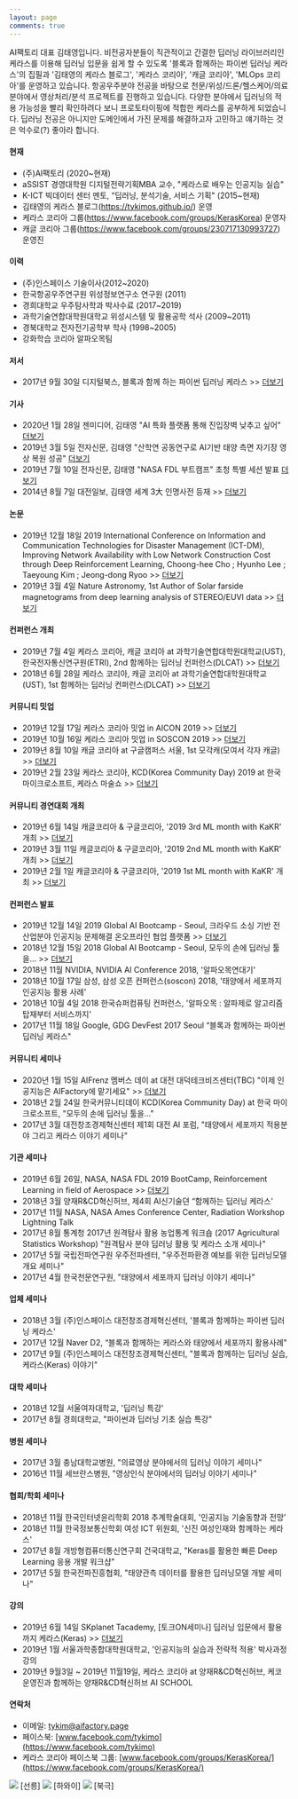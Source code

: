 ```yaml
---
layout: page
comments: true
---
```

AI팩토리 대표 김태영입니다. 비전공자분들이 직관적이고 간결한 딥러닝 라이브러리인 케라스를 이용해 딥러닝 입문을 쉽게 할 수 있도록 '블록과 함께하는 파이썬 딥러닝 케라스'의 집필과 '김태영의 케라스 블로그', '케라스 코리아', '캐글 코리아', 'MLOps 코리아'를 운영하고 있습니다. 항공우주분야 전공을 바탕으로 천문/위성/드론/헬스케어/의료 분야에서 영상처리/분석 프로젝트를 진행하고 있습니다. 다양한 분야에서 딥러닝의 적용 가능성을 빨리 확인하려다 보니 프로토타이핑에 적합한 케라스를 공부하게 되었습니다. 딥러닝 전공은 아니지만 도메인에서 가진 문제를 해결하고자 고민하고 얘기하는 것은 억수로(?) 좋아라 합니다. 

#### 현재
- (주)AI팩토리 (2020~현재)
- aSSIST 경영대학원 디지털전략기획MBA 교수, "케라스로 배우는 인공지능 실습"
- K-ICT 빅데이터 센터 멘토, “딥러닝, 분석기술, 서비스 기획" (2015~현재)
- 김태영의 케라스 블로그(https://tykimos.github.io/) 운영 
- 케라스 코리아 그룹(https://www.facebook.com/groups/KerasKorea) 운영자
- 캐글 코리아 그룹(https://www.facebook.com/groups/230717130993727) 운영진

#### 이력
- (주)인스페이스 기술이사(2012~2020)
- 한국항공우주연구원 위성정보연구소 연구원 (2011)
- 경희대학교 우주탐사학과 박사수료 (2017~2019)
- 과학기술연합대학원대학교 위성시스템 및 활용공학 석사 (2009~2011)
- 경북대학교 전자전기공학부 학사 (1998~2005)
- 강화학습 코리아 알파오목팀

#### 저서
- 2017년 9월 30일 디지털북스, 블록과 함께 하는 파이썬 딥러닝 케라스 >> [더보기](http://www.yes24.com/Product/Goods/49867702)

#### 기사
- 2020년 1월 28일 젠미디어, 김태영 "AI 특화 플랫폼 통해 진입장벽 낮추고 싶어" [더보기](http://www.genmedia.co.kr/news/articleView.html?idxno=13183)
- 2019년 3월 5일 전자신문, 김태영 "산학연 공동연구로 AI기반 태양 측면 자기장 영상 복원 성공" [더보기](https://m.etnews.com/20190305000214?obj=Tzo4OiJzdGRDbGFzcyI6Mjp7czo3OiJyZWZlcmVyIjtOO3M6NzoiZm9yd2FyZCI7czoxMzoid2ViIHRvIG1vYmlsZSI7fQ%3D%3D)
- 2019년 7월 10일 전자신문, 김태영 "NASA FDL 부트캠프" 초청 특별 세션 발표 [더보기](https://m.etnews.com/20190710000391?SNS=00004)
- 2014년 8월 7일 대전일보, 김태영 세계 3大 인명사전 등재 >> [더보기](http://m.daejonilbo.com/mnews.asp?pk_no=1129915)

#### 논문
- 2019년 12월 18일 2019 International Conference on Information and Communication Technologies for Disaster Management (ICT-DM), Improving Network Availability with Low Network Construction Cost through Deep Reinforcement Learning, 
Choong-hee Cho ; Hyunho Lee ; Taeyoung Kim ; Jeong-dong Ryoo >> [더보기](https://ieeexplore.ieee.org/abstract/document/9032905)
- 2019년 3월 4일 Nature Astronomy, 1st Author of Solar farside magnetograms from deep learning analysis of STEREO/EUVI data >> [더보기](https://www.nature.com/articles/s41550-019-0711-5)

#### 컨퍼런스 개최
- 2019년 7월 4일 케라스 코리아, 캐글 코리아 at 과학기술연합대학원대학교(UST), 한국전자통신연구원(ETRI), 2nd 함께하는 딥러닝 컨퍼런스(DLCAT) >> [더보기](https://tykimos.github.io/2019/07/04/ISS_2nd_Deep_Learning_Conference_All_Together/)
- 2018년 6월 28일 케라스 코리아, 캐글 코리아 at 과학기술연합대학원대학교(UST), 1st 함께하는 딥러닝 컨퍼런스(DLCAT) >> [더보기](https://tykimos.github.io/2018/06/28/ISS_1st_Deep_Learning_Conference_All_Together/)

#### 커뮤니티 밋업
- 2019년 12월 17일 케라스 코리아 밋업 in AICON 2019 >> [더보기](https://tykimos.github.io/2019/12/17/Keras_Korea_Meetup_in_AICON_2019/)
- 2019년 10월 16일 케라스 코리아 밋업 in SOSCON 2019 >> [더보기](https://tykimos.github.io/2019/10/16/Keras_Korea_Meetup_in_SOSCON_2019/)
- 2019년 8월 10일 캐글 코리아 at 구글캠퍼스 서울, 1st 모각캐(모여서 각자 캐글) >> [더보기](https://tykimos.github.io/2019/08/10/MGK/)
- 2019년 2월 23일 케라스 코리아, KCD(Korea Community Day) 2019 at 한국 마이크로소프트, 케라스 마술쇼 >> [더보기](https://tykimos.github.io/2019/02/23/KCD_2019_Workshop_Keras_Magic_Show-%EB%B3%B5%EC%82%AC%EB%B3%B8/)

#### 커뮤니티 경연대회 개최
- 2019년 6월 14일 캐글코리아 & 구글코리아, '2019 3rd ML month with KaKR' 개최 >> [더보기](https://www.kaggle.com/c/2019-3rd-ml-month-with-kakr)
- 2019년 3월 11일 캐글코리아 & 구글코리아, '2019 2nd ML month with KaKR' 개최 >> [더보기](https://www.kaggle.com/c/2019-2nd-ml-month-with-kakr)
- 2019년 2월 1일 캐글코리아 & 구글코리아, '2019 1st ML month with KaKR' 개최 >> [더보기](https://www.kaggle.com/c/2019-1st-ml-month-with-kakr/overview/timeline)

#### 컨퍼런스 발표
- 2019년 12월 14일 2019 Global AI Bootcamp - Seoul, 크라우드 소싱 기반 전 산업분야 인공지능 문제해결 온오프라인 협업 플랫폼 >> [더보기](https://festa.io/events/772)
- 2018년 12월 15일 2018 Global AI Bootcamp - Seoul, 모두의 손에 딥러닝 툴을... >> [더보기](https://festa.io/events/168)
- 2018년 11월 NVIDIA, NVIDIA AI Conference 2018, '알파오목연대기'
- 2018년 10월 17일 삼성, 삼성 오픈 컨퍼런스(soscon) 2018, '태양에서 세포까지 인공지능 활용 사례'
- 2018년 10월 4일 2018 한국슈퍼컴퓨팅 컨퍼런스, '알파오목 : 알파제로 알고리즘 탑재부터 서비스까지'
- 2017년 11월 18일 Google, GDG DevFest 2017 Seoul “블록과 함께하는 파이썬 딥러닝 케라스"

#### 커뮤니티 세미나
- 2020년 1월 15일 AIFrenz 멤버스 데이 at 대전 대덕테크비즈센터(TBC) "이제 인공지능은 AIFactory에 맡기세요" >> [더보기](https://www.youtube.com/watch?v=IFmqpvhyomE)
- 2018년 2월 24일 한국커뮤니티데이 KCD(Korea Community Day) at 한국 마이크로소프트, "모두의 손에 딥러닝 툴을..."
- 2017년 3월 대전창조경제혁신센터 제1회 대전 AI 포럼, "태양에서 세포까지 적용분야 그리고 케라스 이야기 세미나"

#### 기관 세미나
- 2019년 6월 26일, NASA, NASA FDL 2019 BootCamp, Reinforcement Learning in field of Aerospace >> [더보기](https://tykimos.github.io/2019/06/26/NASA_FDL_2019/)
- 2018년 3월 양재R&CD혁신허브, 제4회 AI신기술뎐 “함께하는 딥러닝 케라스'
- 2017년 11월 NASA, NASA Ames Conference Center, Radiation Workshop Lightning Talk
- 2017년 8월 통계청 2017년 원격탐사 활용 농업통계 워크숍 (2017 Agricultural Statistics Workshop) "원격탐사 분야 딥러닝 활용 및 케라스 소개 세미나"
- 2017년 5월 국립전파연구원 우주전파센터, "우주전파환경 예보를 위한 딥러닝모델 개요 세미나"
- 2017년 4월 한국천문연구원, "태양에서 세포까지 딥러닝 이야기 세미나"

#### 업체 세미나
- 2018년 3월 (주)인스페이스 대전창조경제혁신센터, '블록과 함께하는 파이썬 딥러닝 케라스'
- 2017년 12월 Naver D2, “블록과 함께하는 케라스와 태양에서 세포까지 활용사례"
- 2017년 9월 (주)인스페이스 대전창조경제혁신센터, "블록과 함께하는 딥러닝 실습, 케라스(Keras) 이야기"

#### 대학 세미나
- 2018년 12월 서울여자대학교, '딥러닝 특강'
- 2017년 8월 경희대학교, "파이썬과 딥러닝 기초 실습 특강"

#### 병원 세미나
- 2017년 3월 충남대학교병원, "의료영상 분야에서의 딥러닝 이야기 세미나"
- 2016년 11월 세브란스병원, "영상인식 분야에서의 딥러닝 이야기 세미나"

#### 협회/학회 세미나
- 2018년 11월 한국인터넷윤리학회 2018 추계학술대회, '인공지능 기술동향과 전망'
- 2018년 11월 한국정보통신학회 여성 ICT 위원회, '신진 여성인재와 함께하는 케라스'
- 2017년 8월 개방형컴퓨터통신연구회 건국대학교, "Keras를 활용한 빠른 Deep Learning 응용 개발 워크샵"
- 2017년 5월 한국전파진흥협회, "태양관측 데이터를 활용한 딥러닝모델 개발 세미나"

#### 강의
- 2019년 6월 14일 SKplanet Tacademy, [토크ON세미나] 딥러닝 입문에서 활용까지 케라스(Keras) >> [더보기](https://www.youtube.com/watch?v=cJpjAmRO_h8&list=PL9mhQYIlKEheoq-M4EifTMPNWMw7poclK)
- 2019년 1월 서울과학종합대학원대학교, '인공지능의 실습과 전략적 적용' 박사과정 강의
- 2019년 9월3일 ~ 2019년 11월19일, 케라스 코리아 at 양재R&CD혁신허브, 케코운영진과 함께하는 양재R&CD혁신허브 AI SCHOOL

#### 연락처
- 이메일: [tykim@aifactory.page](mailto:tykim@aifactory.page)
- 페이스북: [www.facebook.com/tykimo](https://www.facebook.com/tykimo)
- 케라스 코리아 페이스북 그룹: [www.facebook.com/groups/KerasKorea/](https://www.facebook.com/groups/KerasKorea/)

<img src="http://tykimos.github.io/images/face1.jpg">
[선릉]
<img src="http://tykimos.github.io/images/face2.jpg">
[하와이]
<img src="http://tykimos.github.io/images/face3.jpg">
[북극]

